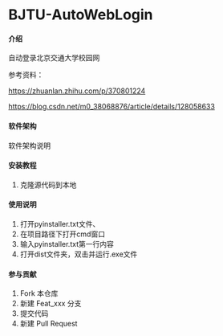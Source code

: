 # BJTU-AutoWebLogin

#### 介绍
自动登录北京交通大学校园网

参考资料：

https://zhuanlan.zhihu.com/p/370801224

https://blog.csdn.net/m0_38068876/article/details/128058633

#### 软件架构
软件架构说明


#### 安装教程

1.  克隆源代码到本地

#### 使用说明

1.  打开pyinstaller.txt文件、
2.  在项目路径下打开cmd窗口
3.  输入pyinstaller.txt第一行内容
4.  打开dist文件夹，双击并运行.exe文件

#### 参与贡献

1.  Fork 本仓库
2.  新建 Feat_xxx 分支
3.  提交代码
4.  新建 Pull Request



